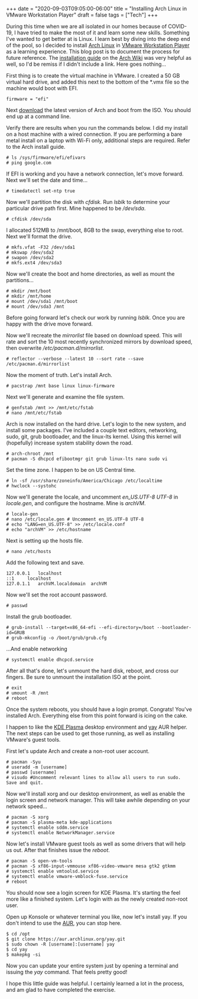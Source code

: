 +++
date = "2020-09-03T09:05:00-06:00"
title = "Installing Arch Linux in VMware Workstation Player"
draft = false
tags = ["Tech"]
+++

During this time when we are all isolated in our homes because of COVID-19, I have tried to make the most of it and learn some new skills. Something I've wanted to get better at is Linux. I learn best by diving into the deep end of the pool, so I decided to install [Arch Linux](https://www.archlinux.org/) in [VMware Workstation Player](https://www.vmware.com/products/workstation-player.html) as a learning experience. This blog post is to document the process for future reference. The [installation guide](https://wiki.archlinux.org/index.php/Installation_guide) on the [Arch Wiki](https://wiki.archlinux.org/) was very helpful as well, so I'd be remiss if I didn't include a link. Here goes nothing... 

First thing is to create the virtual machine in VMware. I created a 50 GB virtual hard drive, and added this next to the bottom of the *.vmx file so the machine would boot with EFI.

```
firmware = "efi"
```

Next [download](https://www.archlinux.org/download/) the latest version of Arch and boot from the ISO. You should end up at a command line. 

Verify there are results when you run the commands below. I did my install on a host machine with a wired connection. If you are performing a bare metal install on a laptop with Wi-Fi only, additional steps are required. Refer to the Arch install guide.

```
# ls /sys/firmware/efi/efivars
# ping google.com
```

If EFI is working and you have a network connection, let's move forward. Next we'll set the date and time...

```
# timedatectl set-ntp true
```

Now we'll partition the disk with *cfdisk*. Run *lsblk* to determine your particular drive path first. Mine happened to be */dev/sda*. 

```
# cfdisk /dev/sda
```

I allocated 512MB to /mnt/boot, 8GB to the swap, everything else to root. Next we'll format the drive.

```
# mkfs.vfat -F32 /dev/sda1
# mkswap /dev/sda2
# swapon /dev/sda2
# mkfs.ext4 /dev/sda3
```

Now we'll create the boot and home directories, as well as mount the partitions...

```
# mkdir /mnt/boot
# mkdir /mnt/home
# mount /dev/sda1 /mnt/boot
# mount /dev/sda3 /mnt
```

Before going forward let's check our work by running *lsblk*. Once you are happy with the drive move forward.

Now we'll recreate the *mirrorlist* file based on download speed. This will rate and sort the 10 most recently synchronized mirrors by download speed, then overwrite */etc/pacman.d/mirrorlist*.

```
# reflector --verbose --latest 10 --sort rate --save /etc/pacman.d/mirrorlist
```

Now the moment of truth. Let's install Arch. 

```
# pacstrap /mnt base linux linux-firmware
```

Next we'll generate and examine the file system.

```
# genfstab /mnt >> /mnt/etc/fstab
# nano /mnt/etc/fstab
```

Arch is now installed on the hard drive. Let's login to the new system, and install some packages. I've included a couple text editors, networking, sudo, git, grub bootloader, and the linux-lts kernel. Using this kernel will (hopefully) increase system stability down the road.

```
# arch-chroot /mnt
# pacman -S dhcpcd efibootmgr git grub linux-lts nano sudo vi
```

Set the time zone. I happen to be on US Central time.

```
# ln -sf /usr/share/zoneinfo/America/Chicago /etc/localtime
# hwclock --systohc
```

Now we'll generate the locale, and uncomment *en_US.UTF-8 UTF-8* in *locale.gen*, and configure the hostname. Mine is *archVM*.

```
# locale-gen
# nano /etc/locale.gen # Uncomment en_US.UTF-8 UTF-8
# echo "LANG=en_US.UTF-8" >> /etc/locale.conf
# echo "archVM" >> /etc/hostname
```

Next is setting up the hosts file.

```
# nano /etc/hosts
```

Add the following text and save. 

```
127.0.0.1	localhost
::1		localhost
127.0.1.1	archVM.localdomain	archVM
```

Now we'll set the root account password.

```
# passwd
```

Install the grub bootloader.

```
# grub-install --target=x86_64-efi --efi-directory=/boot --bootloader-id=GRUB
# grub-mkconfig -o /boot/grub/grub.cfg
```

...And enable networking

```
# systemctl enable dhcpcd.service
```

After all that's done, let's unmount the hard disk, reboot, and cross our fingers. Be sure to unmount the installation ISO at the point.

```
# exit
# umount -R /mnt
# reboot
```

Once the system reboots, you should have a login prompt. Congrats! You've installed Arch. Everything else from this point forward is icing on the cake.

I happen to like the [KDE Plasma](https://kde.org/plasma-desktop) desktop environment and [yay](https://github.com/Jguer/yay) AUR helper. The next steps can be used to get those running, as well as installing VMware's guest tools.

First let's update Arch and create a non-root user account.

```
# pacman -Syu
# useradd -m [username]
# passwd [username]
# visudo #Uncomment relevant lines to allow all users to run sudo. Save and quit.
```

Now we'll install xorg and our desktop environment, as well as enable the login screen and network manager. This will take awhile depending on your network speed...

```
# pacman -S xorg
# pacman -S plasma-meta kde-applications
# systemctl enable sddm.service
# systemctl enable NetworkManager.service
```

Now let's install VMware guest tools as well as some drivers that will help us out. After that finishes issue the *reboot*.

```
# pacman -S open-vm-tools
# pacman -S xf86-input-vmmouse xf86-video-vmware mesa gtk2 gtkmm
# systemctl enable vmtoolsd.service
# systemctl enable vmware-vmblock-fuse.service
# reboot
```

You should now see a login screen for KDE Plasma. It's starting the feel more like a finished system. Let's login with as the newly created non-root user.

Open up Konsole or whatever terminal you like, now let's install yay. If you don't intend to use the [AUR](https://aur.archlinux.org/), you can stop here.

```
$ cd /opt
$ git clone https://aur.archlinux.org/yay.git
$ sudo chown -R [username]:[username] yay
$ cd yay
$ makepkg -si
```

Now you can update your entire system just by opening a terminal and issuing the *yay* command. That feels pretty good! 

I hope this little guide was helpful. I certainly learned a lot in the process, and am glad to have completed the exercise.

